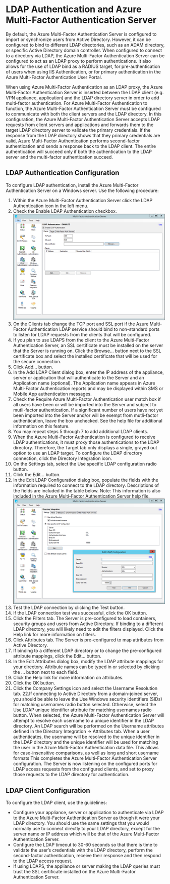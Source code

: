 <properties 
	pageTitle="LDAP Authentication and Azure Multi-Factor Authentication Server" 
	description="This is the Azure Multi-factor authentication page that will assist in deploying LDAP Authentication and Azure Multi-Factor Authentication Server." 
	services="multi-factor-authentication" 
	documentationCenter="" 
	authors="billmath" 
	manager="stevenpo" 
	editor="curtand"/>

<tags 
	ms.service="multi-factor-authentication" 
	ms.date="08/24/2015" 
	wacn.date=""/>

# LDAP Authentication and Azure Multi-Factor Authentication Server 


By default, the Azure Multi-Factor Authentication Server is configured to import or synchronize users from Active Directory. However, it can be configured to bind to different LDAP directories, such as an ADAM directory, or specific Active Directory domain controller. When configured to connect to a directory via LDAP, the Azure Multi-Factor Authentication Server can be configured to act as an LDAP proxy to perform authentications. It also allows for the use of LDAP bind as a RADIUS target, for pre-authentication of users when using IIS Authentication, or for primary authentication in the Azure Multi-Factor Authentication User Portal.

When using Azure Multi-Factor Authentication as an LDAP proxy, the Azure Multi-Factor Authentication Server is inserted between the LDAP client (e.g. VPN appliance, application) and the LDAP directory server in order to add multi-factor authentication. For Azure Multi-Factor Authentication to function, the Azure Multi-Factor Authentication Server must be configured to communicate with both the client servers and the LDAP directory. In this configuration, the Azure Multi-Factor Authentication Server accepts LDAP requests from client servers and applications and forwards them to the target LDAP directory server to validate the primary credentials. If the response from the LDAP directory shows that they primary credentials are valid, Azure Multi-Factor Authentication performs second-factor authentication and sends a response back to the LDAP client. The entire authentication will succeed only if both the authentication to the LDAP server and the multi-factor authentication succeed. 





## LDAP Authentication Configuration


To configure LDAP authentication, install the Azure Multi-Factor Authentication Server on a Windows server. Use the following procedure: 

1. Within the Azure Multi-Factor Authentication Server click the LDAP Authentication icon in the left menu.
2. Check the Enable LDAP Authentication checkbox.![LDAP Authentication](./media/multi-factor-authentication-get-started-server-ldap/ldap2.png) 
3. On the Clients tab change the TCP port and SSL port if the Azure Multi-Factor Authentication LDAP service should bind to non-standard ports to listen for LDAP requests from the clients that will be configured.
4. If you plan to use LDAPS from the client to the Azure Multi-Factor Authentication Server, an SSL certificate must be installed on the server that the Server is running on. Click the Browse… button next to the SSL certificate box and select the installed certificate that will be used for the secure connection. 
5. Click Add… button.
6. In the Add LDAP Client dialog box, enter the IP address of the appliance, server or application that will authenticate to the Server and an Application name (optional). The Application name appears in Azure Multi-Factor Authentication reports and may be displayed within SMS or Mobile App authentication messages.
7. Check the Require Azure Multi-Factor Authentication user match box if all users have been or will be imported into the Server and subject to mutli-factor authentication. If a significant number of users have not yet been imported into the Server and/or will be exempt from mutli-factor authentication, leave the box unchecked. See the help file for additional information on this feature. 
8. You may repeat steps 5 through 7 to add additional LDAP clients.
9. When the Azure Multi-Factor Authentication is configured to receive LDAP authentications, it must proxy those authentications to the LDAP directory. Therefore, the Target tab only displays a single, grayed out option to use an LDAP target. To configure the LDAP directory connection, click the Directory Integration icon. 
10. On the Settings tab, select the Use specific LDAP configuration radio button.
11. Click the Edit… button.
12. In the Edit LDAP Configuration dialog box, populate the fields with the information required to connect to the LDAP directory. Descriptions of the fields are included in the table below. Note: This information is also included in the Azure Multi-Factor Authentication Server help file.![Directory Integration](./media/multi-factor-authentication-get-started-server-ldap/ldap.png) 
13. Test the LDAP connection by clicking the Test button.
14. If the LDAP connection test was successful, click the OK button. 
15. Click the Filters tab. The Server is pre-configured to load containers, security groups and users from Active Directory. If binding to a different LDAP directory, you will likely need to edit the filters displayed. Click the Help link for more information on filters.
16. Click Attributes tab. The Server is pre-configured to map attributes from Active Directory.
17. If binding to a different LDAP directory or to change the pre-configured attribute mappings, click the Edit… button.
18. In the Edit Attributes dialog box, modify the LDAP attribute mappings for your directory. Attribute names can be typed in or selected by clicking the … button next to each field.
19. Click the Help link for more information on attributes.
20. Click the OK button.
21. Click the Company Settings icon and select the Username Resolution tab.
22.If connecting to Active Directory from a domain-joined server, you should be able to leave the Use Windows security identifiers (SIDs) for matching usernames radio button selected. Otherwise, select the Use LDAP unique identifier attribute for matching usernames radio button. When selected, the Azure Multi-Factor Authentication Server will attempt to resolve each username to a unique identifier in the LDAP directory. An LDAP search will be performed on the Username attributes defined in the Directory Integration -> Attributes tab. When a user authenticates, the username will be resolved to the unique identifier in the LDAP directory and the unique identifier will be used for matching the user in the Azure Multi-Factor Authentication data file. This allows for case-insensitive comparisons, as well as long and short username formats This completes the Azure Multi-Factor Authentication Server configuration. The Server is now listening on the configured ports for LDAP access requests from the configured clients, and set to proxy those requests to the LDAP directory for authentication.


## LDAP Client Configuration

To configure the LDAP client, use the guidelines:

- Configure your appliance, server or application to authenticate via LDAP to the Azure Multi-Factor Authentication Server as though it were your LDAP directory. You should use the same settings that you would normally use to connect directly to your LDAP directory, except for the server name or IP address which will be that of the Azure Multi-Factor Authentication Server. 
- Configure the LDAP timeout to 30-60 seconds so that there is time to validate the user’s credentials with the LDAP directory, perform the second-factor authentication, receive their response and then respond to the LDAP access request. 
- If using LDAPS, the appliance or server making the LDAP queries must trust the SSL certificate installed on the Azure Multi-Factor Authentication Server.

